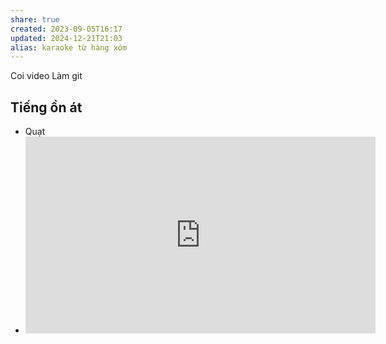 ```yaml
---
share: true
created: 2023-09-05T16:17
updated: 2024-12-21T21:03
alias: karaoke từ hàng xóm
---
```

Coi video
Làm git

## Tiếng ồn át
- Quạt
- <iframe width="560" height="315" src="https://www.youtube.com/embed/sGkh1W5cbH4?si=GQ4S8UStutCVFwVY" title="YouTube video player" frameborder="0" allow="accelerometer; autoplay; clipboard-write; encrypted-media; gyroscope; picture-in-picture; web-share" referrerpolicy="strict-origin-when-cross-origin" allowfullscreen></iframe>